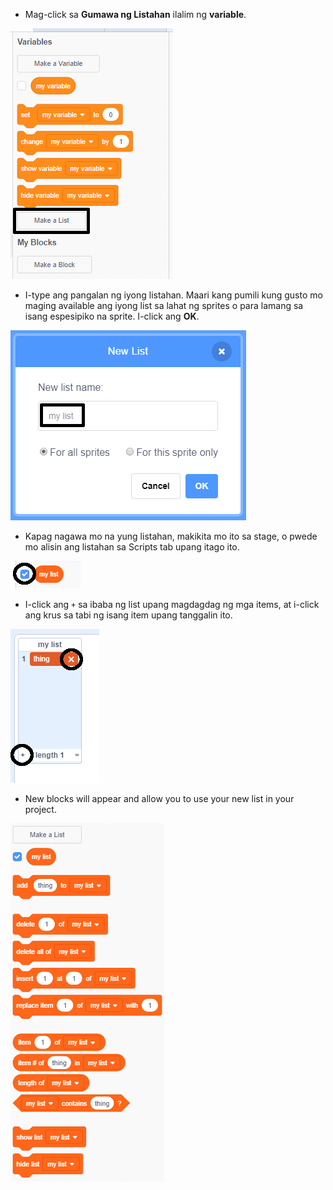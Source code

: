 + Mag-click sa **Gumawa ng Listahan** ilalim ng **variable**.

![Gumawa ng listahan](images/make-a-list-annotated.png)

+ I-type ang pangalan ng iyong listahan. Maari kang pumili kung gusto mo maging available ang iyong list sa lahat ng sprites o para lamang sa isang espesipiko na sprite. I-click ang **OK**.

![Pangalan ng listahan](images/list-name-annotated.png)

+ Kapag nagawa mo na yung listahan, makikita mo ito sa stage, o pwede mo alisin ang listahan sa Scripts tab upang itago ito.

![List show/hide](images/list-show-hide-annotated.png)

+ I-click ang `+` sa ibaba ng list upang magdagdag ng mga items, at i-click ang krus sa tabi ng isang item upang tanggalin ito.

![List show/hide](images/list-add-delete-annotated.png)

+ New blocks will appear and allow you to use your new list in your project.

![List blocks](images/list-blocks.png)